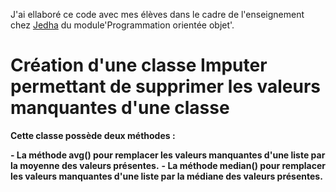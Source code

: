 
J'ai ellaboré ce code avec mes élèves dans le cadre de l'enseignement chez [Jedha](https://app.jedha.co/course/object-oriented-programming-aft/imputer-aft) du module'Programmation orientée objet'.


# **Création d'une classe Imputer permettant de supprimer les valeurs manquantes d'une classe**

**Cette classe possède deux méthodes :**

**- La méthode avg() pour remplacer les valeurs manquantes d'une liste par la moyenne des valeurs présentes.**
**- La méthode median() pour remplacer les valeurs manquantes d'une liste par la médiane des valeurs présentes.**


